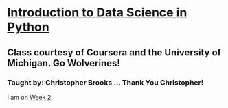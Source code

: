 # [Introduction to Data Science in Python](https://www.coursera.org/learn/python-data-analysis/home/welcome)  

## Class courtesy of Coursera and the University of Michigan. Go Wolverines!  

### Taught by: Christopher Brooks ... Thank You Christopher!

I am on [Week 2](https://www.coursera.org/learn/python-data-analysis/lecture/d75Vm/querying-a-series).
